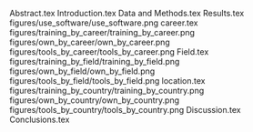 Abstract.tex
Introduction.tex
Data and Methods.tex
Results.tex
figures/use_software/use_software.png
career.tex
figures/training_by_career/training_by_career.png
figures/own_by_career/own_by_career.png
figures/tools_by_career/tools_by_career.png
Field.tex
figures/training_by_field/training_by_field.png
figures/own_by_field/own_by_field.png
figures/tools_by_field/tools_by_field.png
location.tex
figures/training_by_country/training_by_country.png
figures/own_by_country/own_by_country.png
figures/tools_by_country/tools_by_country.png
Discussion.tex
Conclusions.tex